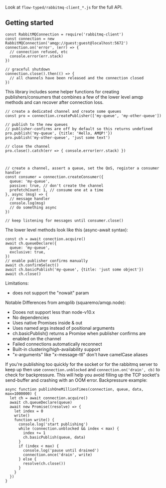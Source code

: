 Look at `flow-typed/rabbitmq-client_*.js` for the full API.

## Getting started
```
const RabbitMQConnection = require('rabbitmq-client')
const connection = new RabbitMQConnection('amqp://guest:guest@localhost:5672')
connection.on('error', (err) => {
  // connection refused, etc
  console.error(err.stack)
})

// graceful shutdown
connection.close().then(() => {
  // all channels have been released and the connection closed
})
```

This library includes some helper functions for creating publishers/consumers that combines a few of the lower level amqp methods and can recover after connection loss.
```
// create a dedicated channel and create some queues
const pro = connection.createPublisher(['my-queue', 'my-other-queue'])

// publish to the new queues
// publisher-confirms are off by default so this returns undefined
pro.publish('my-queue', {title: 'Hello, AMQP!'})
pro.publish('my-other-queue', 'just some text')

// close the channel
pro.close().catch(err => { console.error(err.stack) })



// create a channel, assert a queue, set the QoS, register a consumer handler
const consumer = connection.createConsumer({
  queue: 'my-queue',
  passive: true, // don't create the channel
  prefetchCount: 1, // consume one at a time
}, async (msg) => {
  // message handler
  console.log(msg)
  // do something async
})

// keep listening for messages until consumer.close()
```

The lower level methods look like this (async-await syntax):
```
const ch = await conection.acquire()
await ch.queueDeclare({
  queue: 'my-queue',
  exclusive: true,
})
// enable publisher confirms manually
await ch.confirmSelect()
await ch.basicPublish('my-queue', {title: 'just some object'})
await ch.close()
```

Limitations:
- does not support the "nowait" param

Notable Differences from amqplib (squaremo/amqp.node):
- Dooes not support less than node-v10.x
- No dependencies
- Uses native Promises inside & out
- Uses named args instead of positional arguments
- ch.basicPublish() returns a Promise when publisher confirms are enabled on the channel
- Failed connections automatically reconnect
- Built-in clustering/high-availability support
- "x-arguments" like "x-message-ttl" don't have camelCase aliases

If you're publishing too quickly for the socket or for the rabbitmq server to keep up then use `connection.unblocked` and `connection.on('drain', cb)` to check for backpressure. This will help you avoid filling up the TCP socket's send-buffer and crashing with an OOM error.
Backpressure example:
```
async function publishOneMillionTimes(connection, queue, data, max=1000000) {
  let ch = await connection.acquire()
  await ch.queueDeclare(queue)
  await new Promise((resolve) => {
    let index = 0
    write()
    function write() {
      console.log('start publishing')
      while (connection.unblocked && index < max) {
        index += 1
        ch.basicPublish(queue, data)
      }
      if (index < max) {
        console.log('pause until drained')
        connection.once('drain', write)
      } else {
        resolve(ch.close())
      }
    }
  })
}
```
